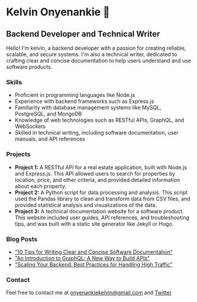 <!DOCTYPE html>
<html>
  <head>
  </head>
  <body>
    <h1>Kelvin Onyenankie 👋</h1>
    <h2>Backend Developer and Technical Writer</h2>
    <p>Hello! I'm kelvin, a backend developer with a passion for creating reliable, scalable, and secure systems. I'm also a technical writer, dedicated to crafting clear and concise documentation to help users understand and use software products.</p>
    <h3>Skills</h3>
    <ul>
      <li>Proficient in programming languages like Node.js</li>
      <li>Experience with backend frameworks such as Express.js</li>
      <li>Familiarity with database management systems like MySQL, PostgreSQL, and MongoDB</li>
      <li>Knowledge of web technologies such as RESTful APIs, GraphQL, and WebSockets</li>
      <li>Skilled in technical writing, including software documentation, user manuals, and API references</li>
    </ul>
    <h3>Projects</h3>
    <ul>
      <li><strong>Project 1:</strong> A RESTful API for a real estate application, built with Node.js and Express.js. This API allowed users to search for properties by location, price, and other criteria, and provided detailed information about each property.</li>
      <li><strong>Project 2:</strong> A Python script for data processing and analysis. This script used the Pandas library to clean and transform data from CSV files, and provided statistical analysis and visualizations of the data.</li>
      <li><strong>Project 3:</strong> A technical documentation website for a software product. This website included user guides, API references, and troubleshooting tips, and was built with a static site generator like Jekyll or Hugo.</li>
    </ul>
    <h3>Blog Posts</h3>
    <ul>
      <li><a href="#">"10 Tips for Writing Clear and Concise Software Documentation"</a></li>
      <li><a href="#">"An Introduction to GraphQL: A New Way to Build APIs"</a></li>
            <li><a href="#">"Scaling Your Backend: Best Practices for Handling High Traffic"</a></li>
    </ul>
    <h3>Contact</h3>
    <p>Feel free to contact me at <a href="onyenankiekelvin@gmail.com">onyenankiekelvin@gmail.com</a> and <a href="https://twitter.com/Dkelz_">Twitter</a> </p>
  </body>
</html>


